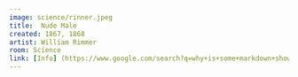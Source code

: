 ```yaml
---
image: science/rinner.jpeg
title:  Nude Male
created: 1867, 1868
artist: William Rimmer
room: Science
link: [Info] (https://www.google.com/search?q=why+is+some+markdown+showing+in+a+table+but+other+isnt&rlz=1C5CHFA_enUS915US915&oq=why+is+some+markdown+showing+in+a+table+but+other+isnt&aqs=chrome..69i57j33i160l2j33i299.6611j0j1&sourceid=chrome&ie=UTF-8&shem=ssmd)
---
```


